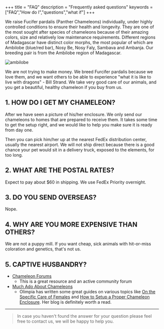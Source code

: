 +++
title = "FAQ"
description = "Frequently asked questions"
keywords = ["FAQ","How do I","questions","what if"]
+++

We raise Fucifer pardalis (Panther Chameleons) individually, under highly controlled conditions to ensure their health and longevity. They are one of the most sought after species of chameleons because of their amazing colors, size and relatively low maintenance requirements. Different regions of Madagascar have distinct color morphs, the most popular of which are Ambilobe (blue/red bar), Nosy Be, Nosy Faly, Sambava and Ambanja. Our breeding pair is from the Ambilobe region of Madagascar.

![ambilobe](/img/ambilobe.jpg)

We are not trying to make money. We breed Furcifer pardalis because we love them, and we want others to be able to experience "what it is like to live with dragons" - Bill Strand. We take very good care of our animals, and you get a beautiful, healthy chameleon if you buy from us.

## 1. HOW DO I GET MY CHAMELEON?

After we have seen a picture of his/her enclosure. We only send our chameleons to homes that are prepared to receive them. It takes some time to get the setup right, and we would like to help you make sure it is ready from day one.

Then you can pick him/her up at the nearest FedEx distribution center, usually the nearest airport. We will not ship direct because there is a good chance your pet would sit in a delivery truck, exposed to the elements, for too long.

## 2. WHAT ARE THE POSTAL RATES?

Expect to pay about $60 in shipping. We use FedEx Priority overnight.

## 3. DO YOU SEND OVERSEAS?

Nope.

## 4. WHY ARE YOU MORE EXPENSIVE THAN OTHERS?

We are not a puppy mill. If you want cheap, sick animals with hit-or-miss coloration and genetics, that's not us.

## 5. CAPTIVE HUSBANDRY?

- [Chameleon Forums](https://www.chameleonforums.com/)
  - This is a great resource and an active community forum
- [Much Ado About Chameleons](https://www.muchadoaboutchameleons.com/)
  - Olimpia has written some great guides on various topics like [On the Specific Care of Females](https://www.muchadoaboutchameleons.com/2012/05/on-specific-care-of-females.html) and [How to Setup a Proper Chameleon Enclosure](https://www.muchadoaboutchameleons.com/2012/04/how-to-set-up-proper-chameleon.html). Her blog is definitely worth a read.

---

> In case you haven't found the answer for your question please feel free to contact us, we will be happy to help you.
